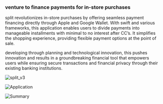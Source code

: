 ### venture to finance payments for in-store purchases

split revolutionizes in-store purchases by offering seamless payment financing directly through Apple and Google Wallet. With swift and various frameworks, this application enables users to divide payments into manageable installments with minimal to no interest after CC’s. It simplifies the shopping experience, providing flexible payment options at the point of sale.

developing through planning and technological innovation, this pushes innovation and results in a groundbreaking financial tool that empowers users while ensuring secure transactions and financial privacy through their existing banking institutions.


![split_v3](https://github.com/dylanhans/Split/assets/80360273/d58ab754-fcf9-42d2-9f67-f9628a434f76)

![Application](https://github.com/user-attachments/assets/2031b3f9-97b2-4df2-b3cc-be538fb23739)

![Summary](https://github.com/user-attachments/assets/9e35efbc-7a62-4b10-90f5-01385191384a)
